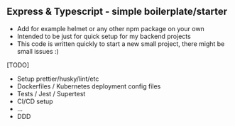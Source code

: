## Express & Typescript - simple boilerplate/starter

- Add for example helmet or any other npm package on your own
- Intended to be just for quick setup for my backend projects
- This code is written quickly to start a new small project, there might be small issues :)

[TODO]

- Setup prettier/husky/lint/etc
- Dockerfiles / Kubernetes deployment config files
- Tests / Jest / Supertest
- CI/CD setup
- ...
- DDD
